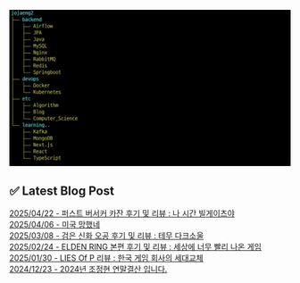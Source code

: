 ![image](./image/231205.png)

## ✅ Latest Blog Post

[2025/04/22 - 퍼스트 버서커 카잔 후기 및 리뷰 : 나 시간 빌게이츠야](https://blog.naver.com/ds4ouj/223843138946?fromRss=true&trackingCode=rss) <br/>
[2025/04/06 - 미국 망했네](https://blog.naver.com/ds4ouj/223824381434?fromRss=true&trackingCode=rss) <br/>
[2025/03/08 - 검은 신화 오공 후기 및 리뷰 : 테무 다크소울](https://blog.naver.com/ds4ouj/223788725412?fromRss=true&trackingCode=rss) <br/>
[2025/02/24 - ELDEN RING 본편 후기 및 리뷰 : 세상에 너무 빨리 나온 게임](https://blog.naver.com/ds4ouj/223772329736?fromRss=true&trackingCode=rss) <br/>
[2025/01/30 - LIES Of P 리뷰 : 한국 게임 회사의 세대교체](https://blog.naver.com/ds4ouj/223742206299?fromRss=true&trackingCode=rss) <br/>
[2024/12/23 - 2024년 조정현 연말결산 입니다.](https://blog.naver.com/ds4ouj/223703251320?fromRss=true&trackingCode=rss) <br/>
